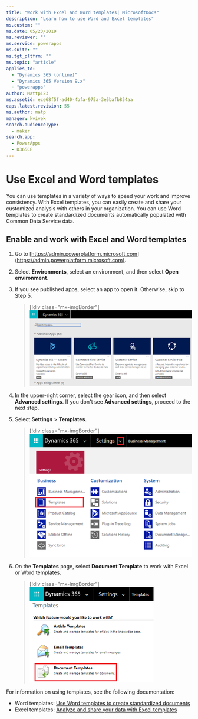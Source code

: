 ```yaml
---
title: "Work with Excel and Word templates| MicrosoftDocs"
description: "Learn how to use Word and Excel templates"
ms.custom: ""
ms.date: 05/23/2019
ms.reviewer: ""
ms.service: powerapps
ms.suite: ""
ms.tgt_pltfrm: ""
ms.topic: "article"
applies_to: 
  - "Dynamics 365 (online)"
  - "Dynamics 365 Version 9.x"
  - "powerapps"
author: Mattp123
ms.assetid: ece68f5f-ad40-4bfa-975a-3e5bafb854aa
caps.latest.revision: 55
ms.author: matp
manager: kvivek
search.audienceType: 
  - maker
search.app: 
  - PowerApps
  - D365CE
---
```

   
# Use Excel and Word templates

You can use templates in a variety of ways to speed your work and improve consistency. With Excel templates, you can easily create and share your customized analysis with others in your organization. You can use Word templates to create standardized documents automatically populated with Common Data Service data.

## Enable and work with Excel and Word templates

1. Go to [https://admin.powerplatform.microsoft.com](https://admin.powerplatform.microsoft.com). 

2. Select **Environments**, select an environment, and then select **Open environment**.

3. If you see published apps, select an app to open it. Otherwise, skip to Step 5.

   > [!div class="mx-imgBorder"] 
   > ![](media/published-apps.png "Published apps") 

4. In the upper-right corner, select the gear icon, and then select **Advanced settings**. If you don't see **Advanced settings**, proceed to the next step.

5. Select **Settings** > **Templates**.

   > [!div class="mx-imgBorder"] 
   > ![](media/settings-templates.png "Settings Templates") 

6. On the **Templates** page, select **Document Template** to work with Excel or Word templates.

   > [!div class="mx-imgBorder"] 
   > ![](media/document-templates.png "Document Templates") 

For information on using templates, see the following documentation:

- Word templates:  [Use Word templates to create standardized documents](https://docs.microsoft.com/dynamics365/customer-engagement/admin/using-word-templates-dynamics-365)
- Excel templates: [Analyze and share your data with Excel templates](https://docs.microsoft.com/dynamics365/customer-engagement/admin/analyze-your-data-with-excel-templates)

